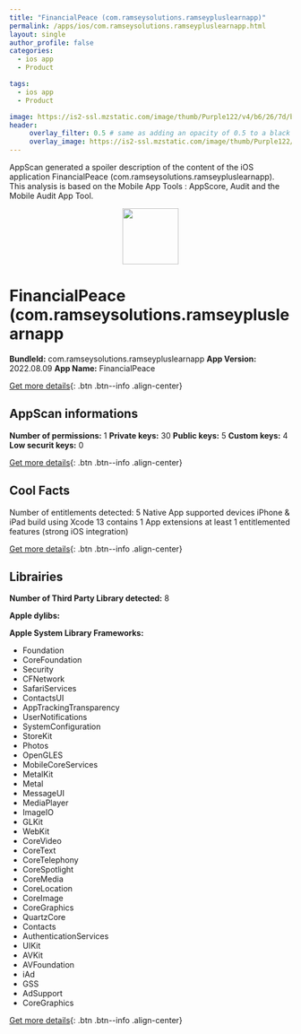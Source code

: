 ```yaml
---
title: "FinancialPeace (com.ramseysolutions.ramseypluslearnapp)"
permalink: /apps/ios/com.ramseysolutions.ramseypluslearnapp.html
layout: single
author_profile: false
categories: 
  - ios app 
  - Product 

tags: 
  - ios app 
  - Product 

image: https://is2-ssl.mzstatic.com/image/thumb/Purple122/v4/b6/26/7d/b6267d08-c11d-3b23-61dd-893ab4d19c1f/AppIcon-1x_U007emarketing-0-7-0-85-220.png/512x512bb.jpg
header: 
     overlay_filter: 0.5 # same as adding an opacity of 0.5 to a black background
     overlay_image: https://is2-ssl.mzstatic.com/image/thumb/Purple122/v4/b6/26/7d/b6267d08-c11d-3b23-61dd-893ab4d19c1f/AppIcon-1x_U007emarketing-0-7-0-85-220.png/512x512bb.jpg
---
```

AppScan generated a spoiler description of the content of the iOS application FinancialPeace (com.ramseysolutions.ramseypluslearnapp). This analysis is based on the Mobile App Tools : AppScore, Audit and the Mobile Audit App Tool.

  
  
<div style="text-align: center;"><img src="https://is2-ssl.mzstatic.com/image/thumb/Purple122/v4/b6/26/7d/b6267d08-c11d-3b23-61dd-893ab4d19c1f/AppIcon-1x_U007emarketing-0-7-0-85-220.png/512x512bb.jpg" width="100" height="100"></div>  
  
# FinancialPeace (com.ramseysolutions.ramseypluslearnapp

**BundleId:** com.ramseysolutions.ramseypluslearnapp
**App Version:** 2022.08.09
**App Name:** FinancialPeace


[Get more details](/pricing.html){: .btn .btn--info .align-center}  
  
## AppScan informations 

**Number of permissions:** 1
**Private keys:** 30
**Public keys:** 5
**Custom keys:** 4
**Low securit keys:** 0
  
[Get more details](/pricing.html){: .btn .btn--info .align-center}

## Cool Facts

Number of entitlements detected: 5
Native App
supported devices iPhone & iPad
build using Xcode 13
contains 1 App extensions
at least 1 entitlemented features (strong iOS integration)
  
[Get more details](/pricing.html){: .btn .btn--info .align-center}

## Librairies 
**Number of Third Party Library detected:** 8

**Apple dylibs:**


**Apple System Library Frameworks:**
- Foundation
- CoreFoundation
- Security
- CFNetwork
- SafariServices
- ContactsUI
- AppTrackingTransparency
- UserNotifications
- SystemConfiguration
- StoreKit
- Photos
- OpenGLES
- MobileCoreServices
- MetalKit
- Metal
- MessageUI
- MediaPlayer
- ImageIO
- GLKit
- WebKit
- CoreVideo
- CoreText
- CoreTelephony
- CoreSpotlight
- CoreMedia
- CoreLocation
- CoreImage
- CoreGraphics
- QuartzCore
- Contacts
- AuthenticationServices
- UIKit
- AVKit
- AVFoundation
- iAd
- GSS
- AdSupport
- CoreGraphics


  
[Get more details](/pricing.html){: .btn .btn--info .align-center}

